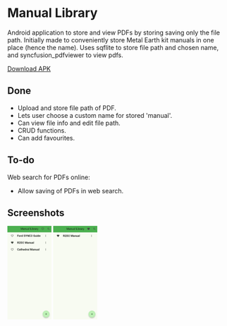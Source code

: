 # Manual Library

Android application to store and view PDFs by storing saving only the file path. Initially made to conveniently store Metal Earth kit manuals in one place (hence the name).
Uses sqflite to store file path and chosen name, and syncfusion_pdfviewer to view pdfs.

[Download APK](https://github.com/brbrar/ManualLibrary/releases)

## Done
- Upload and store file path of PDF.
- Lets user choose a custom name for stored 'manual'.
- Can view file info and edit file path.
- CRUD functions.
- Can add favourites.

## To-do
Web search for PDFs online:
- Allow saving of PDFs in web search.


## Screenshots
<img src="Screenshot1.jpg" width="100">

<img src="Screenshot2.jpg" width="100">
